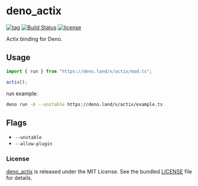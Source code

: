 # deno_actix

[![tag](https://img.shields.io/github/release/justjavac/deno_actix)](https://github.com/justjavac/deno_actix/releases)
[![Build Status](https://github.com/justjavac/deno_actix/workflows/ci/badge.svg?branch=master)](https://github.com/justjavac/deno_actix/actions)
[![license](https://img.shields.io/github/license/justjavac/deno_actix)](https://github.com/justjavac/deno_actix/blob/master/LICENSE)

Actix binding for Deno.

## Usage

```ts
import { run } from "https://deno.land/x/actix/mod.ts";

actix();
```

run example:

```bash
deno run -A --unstable https://deno.land/x/actix/example.ts
```

## Flags

- `--unstable`
- `--allow-plugin`

### License

[deno_actix](https://github.com/justjavac/deno_actix) is released under the MIT License. See the bundled [LICENSE](./LICENSE) file for details.
